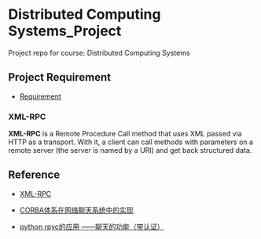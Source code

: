 # Distributed Computing Systems_Project

Project repo for course: Distributed Computing Systems

## Project Requirement
- [Requirement](./Requirement.md)

### XML-RPC

**XML-RPC** is a Remote Procedure Call method that uses XML passed via HTTP as a transport. With it, a client can call methods with parameters on a remote server (the server is named by a URI) and get back structured data.

## Reference

- [XML-RPC](https://docs.python.org/3/library/xmlrpc.html)

- [CORBA体系在网络聊天系统中的实现](./References/CORBA体系在网络聊天系统中的实现_马晓敏.pdf)
- [python rpyc的应用 ——聊天的功能（带认证）](https://my.oschina.net/VASKS/blog/651539)

